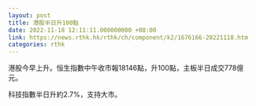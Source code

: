 ```yaml
---
layout: post
title: 港股半日升100點
date: 2022-11-18 12:11:11.000000000 +08:00
link: https://news.rthk.hk/rthk/ch/component/k2/1676166-20221118.htm
categories: rthk
---
```


港股今早上升。恒生指數中午收市報18146點，升100點，主板半日成交778億元。

科技指數半日升約2.7%，支持大市。
